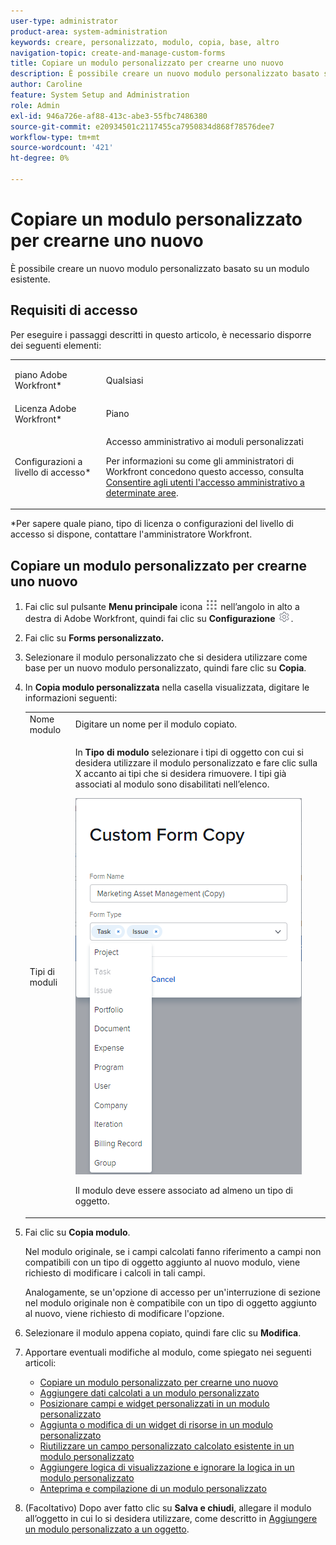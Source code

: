 ```yaml
---
user-type: administrator
product-area: system-administration
keywords: creare, personalizzato, modulo, copia, base, altro
navigation-topic: create-and-manage-custom-forms
title: Copiare un modulo personalizzato per crearne uno nuovo
description: È possibile creare un nuovo modulo personalizzato basato su un modulo esistente.
author: Caroline
feature: System Setup and Administration
role: Admin
exl-id: 946a726e-af88-413c-abe3-55fbc7486380
source-git-commit: e20934501c2117455ca7950834d868f78576dee7
workflow-type: tm+mt
source-wordcount: '421'
ht-degree: 0%

---
```


# Copiare un modulo personalizzato per crearne uno nuovo

È possibile creare un nuovo modulo personalizzato basato su un modulo esistente.

## Requisiti di accesso

Per eseguire i passaggi descritti in questo articolo, è necessario disporre dei seguenti elementi:

<table style="table-layout:auto"> 
 <col> 
 <col> 
 <tbody> 
  <tr data-mc-conditions=""> 
   <td role="rowheader"> <p>piano Adobe Workfront*</p> </td> 
   <td>Qualsiasi</td> 
  </tr> 
  <tr> 
   <td role="rowheader">Licenza Adobe Workfront*</td> 
   <td>Piano</td> 
  </tr> 
  <tr data-mc-conditions=""> 
   <td role="rowheader">Configurazioni a livello di accesso*</td> 
   <td> <p>Accesso amministrativo ai moduli personalizzati</p> <p>Per informazioni su come gli amministratori di Workfront concedono questo accesso, consulta <a href="../../../administration-and-setup/add-users/configure-and-grant-access/grant-users-admin-access-certain-areas.md" class="MCXref xref">Consentire agli utenti l'accesso amministrativo a determinate aree</a>.</p> </td> 
  </tr> 
 </tbody> 
</table>

&#42;Per sapere quale piano, tipo di licenza o configurazioni del livello di accesso si dispone, contattare l&#39;amministratore Workfront.

## Copiare un modulo personalizzato per crearne uno nuovo

1. Fai clic sul pulsante **Menu principale** icona ![](assets/main-menu-icon.png) nell’angolo in alto a destra di Adobe Workfront, quindi fai clic su **Configurazione** ![](assets/gear-icon-settings.png).

1. Fai clic su **Forms personalizzato.**
1. Selezionare il modulo personalizzato che si desidera utilizzare come base per un nuovo modulo personalizzato, quindi fare clic su **Copia**.
1. In **Copia modulo personalizzata** nella casella visualizzata, digitare le informazioni seguenti:

   <table style="table-layout:auto"> 
    <col> 
    <col> 
    <tbody> 
     <tr> 
      <td role="rowheader">Nome modulo</td> 
      <td>Digitare un nome per il modulo copiato.</td> 
     </tr> 
     <tr> 
      <td role="rowheader"> <p role="rowheader">Tipi di moduli </p> </td> 
      <td> <p>In <b>Tipo di modulo</b> selezionare i tipi di oggetto con cui si desidera utilizzare il modulo personalizzato e fare clic sulla X accanto ai tipi che si desidera rimuovere. I tipi già associati al modulo sono disabilitati nell’elenco.</p> 
      <p><img src="assets/copy-form-obj-types.png"></p> 
      <p>Il modulo deve essere associato ad almeno un tipo di oggetto.</p> 
      </td> 
     </tr> 
    </tbody> 
   </table>

1. Fai clic su **Copia modulo**.

   Nel modulo originale, se i campi calcolati fanno riferimento a campi non compatibili con un tipo di oggetto aggiunto al nuovo modulo, viene richiesto di modificare i calcoli in tali campi.

   Analogamente, se un&#39;opzione di accesso per un&#39;interruzione di sezione nel modulo originale non è compatibile con un tipo di oggetto aggiunto al nuovo, viene richiesto di modificare l&#39;opzione.

1. Selezionare il modulo appena copiato, quindi fare clic su **Modifica**.
1. Apportare eventuali modifiche al modulo, come spiegato nei seguenti articoli:

   * [Copiare un modulo personalizzato per crearne uno nuovo](#Add2)
   * [Aggiungere dati calcolati a un modulo personalizzato](../../../administration-and-setup/customize-workfront/create-manage-custom-forms/add-calculated-data-to-custom-form.md)
   * [Posizionare campi e widget personalizzati in un modulo personalizzato](../../../administration-and-setup/customize-workfront/create-manage-custom-forms/position-fields-in-a-custom-form.md)
   * [Aggiunta o modifica di un widget di risorse in un modulo personalizzato](../../../administration-and-setup/customize-workfront/create-manage-custom-forms/add-widget-or-edit-its-properties-in-a-custom-form.md)
   * [Riutilizzare un campo personalizzato calcolato esistente in un modulo personalizzato](../../../administration-and-setup/customize-workfront/create-manage-custom-forms/use-existing-calc-field-new-custom-form.md)
   * [Aggiungere logica di visualizzazione e ignorare la logica in un modulo personalizzato](../../../administration-and-setup/customize-workfront/create-manage-custom-forms/display-or-skip-logic-custom-form.md)
   * [Anteprima e compilazione di un modulo personalizzato](../../../administration-and-setup/customize-workfront/create-manage-custom-forms/preview-and-complete-a-custom-form.md)

1. (Facoltativo) Dopo aver fatto clic su **Salva e chiudi**, allegare il modulo all’oggetto in cui lo si desidera utilizzare, come descritto in [Aggiungere un modulo personalizzato a un oggetto](../../../workfront-basics/work-with-custom-forms/add-a-custom-form-to-an-object.md).

